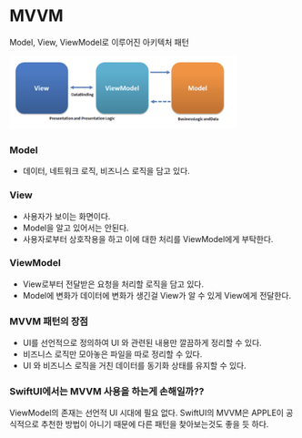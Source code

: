 # MVVM

Model, View, ViewModel로 이루어진 아키텍처 패턴

<img src="MVVM_설계도.png" width="400" height="130"/>

### Model
- 데이터, 네트워크 로직, 비즈니스 로직을 담고 있다.
  
### View
- 사용자가 보이는 화면이다.
- Model을 알고 있어서는 안된다.
- 사용자로부터 상호작용을 하고 이에 대한 처리를 ViewModel에게 부탁한다.

### ViewModel
- View로부터 전달받은 요청을 처리할 로직을 담고 있다.
- Model에 변화가 데이터에 변화가 생긴걸 View가 알 수 있게 View에게 전달한다.

### MVVM 패턴의 장점
- UI를 선언적으로 정의하여 UI 와 관련된 내용만 깔끔하게 정리할 수 있다.
- 비즈니스 로직만 모아놓은 파일을 따로 정리할 수 있다.
- UI 와 비즈니스 로직을 거친 데이터를 동기화 상태를 유지할 수 있다.
  

### SwiftUI에서는 MVVM 사용을 하는게 손해일까??
ViewModel의 존재는 선언적 UI 시대에 필요 없다. 
SwiftUI의 MVVM은 APPLE이 공식적으로 추천한 방법이 아니기 때문에 다른 패턴을 찾아보는것도 좋을 듯 하다.
